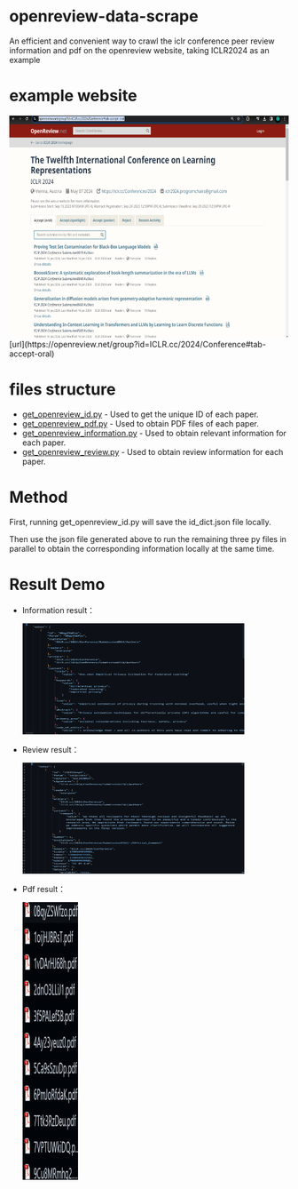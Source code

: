 # openreview-data-scrape
An efficient and convenient way to crawl the iclr conference peer review information and pdf on the openreview website, taking ICLR2024 as an example

# example website
<img src="images/1707112876582.jpg" alt="ICLR 2024" width="600" height="400">
[url](https://openreview.net/group?id=ICLR.cc/2024/Conference#tab-accept-oral)


# files structure 
  - [get_openreview_id.py](#文件1.1) - Used to get the unique ID of each paper.
  - [get_openreview_pdf.py](#文件1.2) - Used to obtain PDF files of each paper.
  - [get_openreview_information.py](#文件1.3) - Used to obtain relevant information for each paper.
  - [get_openreview_review.py](#文件1.4) - Used to obtain review information for each paper.

# Method
  First, running get_openreview_id.py will save the id_dict.json file locally.

  Then use the json file generated above to run the remaining three py files in parallel to obtain the corresponding information locally at the same time.

# Result Demo
- Information result：

  <img src="images/information.jpg" alt="ICLR 2024_information" width="400" height="200">
- Review result：

  <img src="images/review.jpg" alt="ICLR 2024_review" width="400" height="200">
- Pdf result：

  <img src="images/1707113461050.jpg" alt="ICLR 2024_pdf" width="100" height="500">
